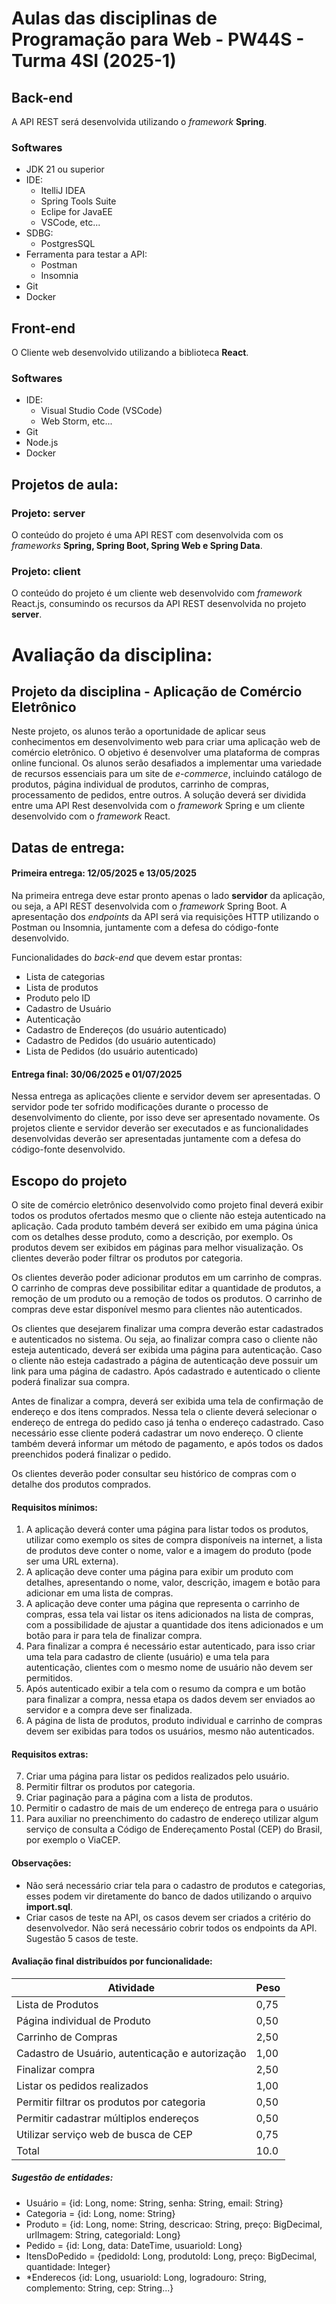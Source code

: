# Aulas das disciplinas de Programação para Web - PW44S - Turma 4SI (2025-1)

## Back-end

A API REST será desenvolvida utilizando o *framework*  **Spring**.

### Softwares

- JDK 21 ou superior
- IDE:
	- ItelliJ IDEA
	- Spring Tools Suite
	- Eclipe for JavaEE
	- VSCode, etc...
- SDBG:
	- PostgresSQL
- Ferramenta para testar a API:
	- Postman
	- Insomnia
- Git
- Docker

## Front-end

O Cliente web desenvolvido utilizando a biblioteca **React**.

### Softwares

- IDE:
	- Visual Studio Code (VSCode)
	- Web Storm, etc...
- Git
- Node.js
- Docker
 

## Projetos de aula:

### Projeto: server 

O conteúdo do projeto é uma API REST com desenvolvida com os *frameworks*  **Spring, Spring Boot, Spring Web e Spring Data**.

### Projeto: client 

O conteúdo do projeto é um cliente web desenvolvido com *framework* React.js, consumindo os recursos da API REST desenvolvida no projeto **server**.

# Avaliação da disciplina:

## Projeto da disciplina - Aplicação de Comércio Eletrônico

Neste projeto, os alunos terão a oportunidade de aplicar seus conhecimentos em desenvolvimento web para criar uma aplicação web de comércio eletrônico. O objetivo é desenvolver uma plataforma de compras online funcional. Os alunos serão desafiados a implementar uma variedade de recursos essenciais para um site de *e-commerce*, incluindo catálogo de produtos, página individual de produtos, carrinho de compras, processamento de pedidos, entre outros. A solução deverá ser dividida entre uma API Rest desenvolvida com o *framework* Spring e um cliente desenvolvido com o *framework* React.

## Datas de entrega:

#### Primeira entrega: 12/05/2025 e 13/05/2025
Na primeira entrega deve estar pronto apenas o lado **servidor** da aplicação, ou seja, a API REST desenvolvida com o *framework* Spring Boot. A apresentação dos *endpoints* da API será via requisições HTTP utilizando o Postman ou Insomnia, juntamente com a defesa do código-fonte desenvolvido.

Funcionalidades do *back-end* que devem estar prontas:

 - Lista de categorias
 - Lista de produtos
 - Produto pelo ID
 - Cadastro de Usuário
 - Autenticação
 - Cadastro de Endereços (do usuário autenticado)
 - Cadastro de Pedidos (do usuário autenticado)
 - Lista de Pedidos (do usuário autenticado)

#### Entrega final: 30/06/2025 e 01/07/2025
Nessa entrega as aplicações cliente e servidor devem ser apresentadas. O servidor pode ter sofrido modificações durante o processo de desenvolvimento do cliente, por isso deve ser apresentado novamente. Os projetos cliente e servidor deverão ser executados e as funcionalidades desenvolvidas deverão ser apresentadas juntamente com a defesa do código-fonte desenvolvido.


## Escopo do projeto
 
O site de comércio eletrônico desenvolvido como projeto final deverá exibir todos os produtos ofertados mesmo que o cliente não esteja autenticado na aplicação. Cada produto também deverá ser exibido em uma página única com os detalhes desse produto, como a descrição, por exemplo. Os produtos devem ser exibidos em páginas para melhor visualização. Os clientes deverão poder filtrar os produtos por categoria.

Os clientes deverão poder adicionar produtos em um carrinho de compras. O carrinho de compras deve possibilitar editar a quantidade de produtos, a remoção de um produto ou a remoção de todos os produtos. O carrinho de compras deve estar disponível mesmo para clientes não autenticados. 

Os clientes que desejarem finalizar uma compra deverão estar cadastrados e autenticados no sistema. Ou seja, ao finalizar compra caso o cliente não esteja autenticado, deverá ser exibida uma página para autenticação. Caso o cliente não esteja cadastrado a página de autenticação deve possuir um link para uma página de cadastro. Após cadastrado e autenticado o cliente poderá finalizar sua compra.

Antes de finalizar a compra, deverá ser exibida uma tela de confirmação de endereço e dos itens comprados. Nessa tela o cliente deverá selecionar o endereço de entrega do pedido caso já tenha o endereço cadastrado. Caso necessário esse cliente poderá cadastrar um novo endereço. O cliente também deverá informar um método de pagamento, e após todos os dados preenchidos poderá finalizar o pedido.

Os clientes deverão poder consultar seu histórico de compras com o detalhe dos produtos comprados.
 
#### Requisitos mínimos:
1. A aplicação deverá conter uma página para listar todos os produtos, utilizar como exemplo os sites de compra disponíveis na internet, a lista de produtos deve conter o nome, valor e a imagem do produto (pode ser uma URL externa).
2. A aplicação deve conter uma página para exibir um produto com detalhes, apresentando o nome, valor, descrição, imagem e botão para adicionar em uma lista de compras.
3. A aplicação deve conter uma página que representa o carrinho de compras, essa tela vai listar os itens adicionados na lista de compras, com a possibilidade de ajustar a quantidade dos itens adicionados e um botão para ir para tela de finalizar compra.
4. Para finalizar a compra é necessário estar autenticado, para isso criar uma tela para cadastro de cliente (usuário) e uma tela para autenticação, clientes com o mesmo nome de usuário não devem ser permitidos.
5. Após autenticado exibir a tela com o resumo da compra e um botão para finalizar a compra, nessa etapa os dados devem ser enviados ao servidor e a compra deve ser finalizada.
6. A página de lista de produtos, produto individual e carrinho de compras devem ser exibidas para todos os usuários, mesmo não autenticados.

#### Requisitos extras:
7. Criar uma página para listar os pedidos realizados pelo usuário.
8. Permitir filtrar os produtos por categoria.
9. Criar paginação para a página com a lista de produtos.
10. Permitir o cadastro de mais de um endereço de entrega para o usuário
11. Para auxiliar no preenchimento do cadastro de endereço utilizar algum serviço de consulta a Código de Endereçamento Postal (CEP) do Brasil, por exemplo o ViaCEP. 

#### Observações:
- Não será necessário criar tela para o cadastro de produtos e categorias, esses podem vir diretamente do banco de dados utilizando o arquivo **import.sql**.
- Criar casos de teste na API, os casos devem ser criados a critério do desenvolvedor. Não será necessário cobrir todos os endpoints da API. Sugestão 5 casos de teste.

#### Avaliação final distribuídos por funcionalidade:

|Atividade | Peso |
|--|--|
|Lista de Produtos| 0,75 |
|Página individual de Produto|0,50|
|Carrinho de Compras | 2,50 |
|Cadastro de Usuário, autenticação e autorização | 1,00 |
|Finalizar compra | 2,50 |
|Listar os pedidos realizados | 1,00 |
|Permitir filtrar os produtos por categoria | 0,50 |
|Permitir cadastrar múltiplos endereços | 0,50 |
|Utilizar serviço web de busca de CEP | 0,75 |
|Total | 10.0|

##### Sugestão de entidades:
- Usuário = {id: Long, nome: String, senha: String, email: String}
- Categoria = {id: Long, nome: String}
- Produto = {id: Long, nome: String, descricao: String, preço: BigDecimal, urlImagem: String, categoriaId: Long}
- Pedido = {id: Long, data: DateTime, usuarioId: Long}
- ItensDoPedido = {pedidoId: Long, produtoId: Long, preço: BigDecimal, quantidade: Integer}
- *Enderecos {id: Long, usuarioId: Long, logradouro: String, complemento: String, cep: String...}
